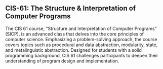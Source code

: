 ## CIS-61: The Structure & Interpretation of Computer Programs

The CIS 61 course, "Structure and Interpretation of Computer Programs" (SICP), is an advanced class that delves into the core principles of computer science. Emphasizing a problem-solving approach, the course covers topics such as procedural and data abstraction, modularity, state, and metalinguistic abstraction. Designed for students with a solid programming background, CIS 61 challenges participants to deepen their understanding of program design and implementation.
